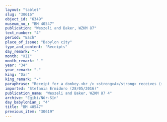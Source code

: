 ```yaml
---
layout: "tablet"
slug: "30616"
object_id: "6349"
museum_no_: "BM 40547"
publication: "Weszeli and Baker, WZKM 87"
text_number: "4"
period: "Each"
place_of_issue: "Babylon city"
type_and_content: "Receipts"
day_remark: "-"
month: "XII"
month_remark: "-"
year: "34"
year_remark: "-"
king: "Dar"
king_remark: "-"
paraphrase: "Receipt for a donkey.<br /> <strong>A</strong> receives (<em>mah</em><em>āru</em>) one white donkey from <strong>B</strong>. This donkey, which has the cuneiform sign L&Uacute; engraved on his neck (<em>tikku</em>) and <em>ṭu-ru</em> (uncl.) (<em>ṭ</em><em>ū</em><em>ru</em>), belongs to the sons of <strong>A </strong>and it is at <strong>C</strong>&rsquo;s disposal. The recipient has not received payment for the <em>middu </em>(maybe the word <em>mindu</em>, &ldquo;measured amount (of barley)&rdquo;,<em> </em>is intended here) or any other impost (<em>mimmu gabbu</em>) from the giver. Should <strong>C</strong> raise claims against <strong>B </strong>(<em>itti dabābu</em>), the owner will credit this donkey to <strong>C </strong>and will give <strong>B</strong> proof of it &nbsp;(<em>itti </em>PN <em>u&scaron;uzzu-nadānu)</em>. Names of 6 witnesses and the scribe:&nbsp;Pur&scaron;&ucirc;/Arad-Gula/Ēṭiru.<br /> &nbsp;<br /> <strong>A </strong>= Bēl-uballiṭ/Nab&ucirc;-ittannu//Ēṭiru; <strong>B </strong>= Bēl-ittannu/Nergal-kāṣir//Saggilāya; <strong>C </strong>= Ahhē&scaron;āya/Nidintu-Bēl<br /> &nbsp;"
imported: "Stefania Ermidoro (28/05/2016)"
publication_name: "Weszeli and Baker, WZKM 87 4"
archive: "Egibi/Nūr-Sîn"
day_babylonian_: "4"
title: "BM 40547"
previous_item: "30619"
---
```


